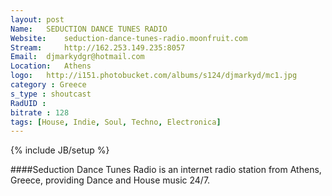 ```yaml
---
layout: post
Name: 	SEDUCTION DANCE TUNES RADIO
Website: 	seduction-dance-tunes-radio.moonfruit.com
Stream: 	http://162.253.149.235:8057
Email: 	djmarkydgr@hotmail.com
Location: 	Athens
logo: 	http://i151.photobucket.com/albums/s124/djmarkyd/mc1.jpg
category : Greece
s_type : shoutcast
RadUID : 
bitrate : 128
tags: [House, Indie, Soul, Techno, Electronica]
---
```

{% include JB/setup %}

####Seduction Dance Tunes Radio is an internet radio station from Athens, Greece, providing Dance and House music 24/7.